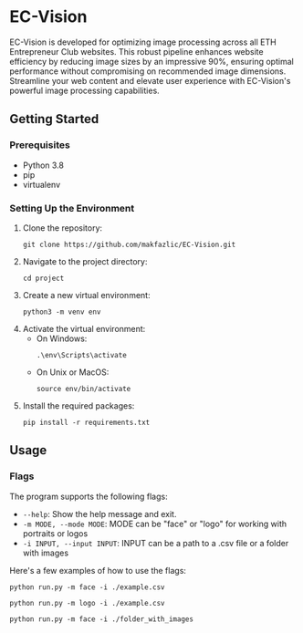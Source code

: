# EC-Vision
EC-Vision is developed for optimizing image processing across all ETH Entrepreneur Club websites. This robust pipeline enhances website efficiency by reducing image sizes by an impressive 90%, ensuring optimal performance without compromising on recommended image dimensions. Streamline your web content and elevate user experience with EC-Vision's powerful image processing capabilities.

## Getting Started

### Prerequisites

- Python 3.8
- pip
- virtualenv

### Setting Up the Environment

1. Clone the repository:
    ```
    git clone https://github.com/makfazlic/EC-Vision.git
    ```
2. Navigate to the project directory:
    ```
    cd project
    ```
3. Create a new virtual environment:
    ```
    python3 -m venv env
    ```
4. Activate the virtual environment:
    - On Windows:
        ```
        .\env\Scripts\activate
        ```
    - On Unix or MacOS:
        ```
        source env/bin/activate
        ```
5. Install the required packages:
    ```
    pip install -r requirements.txt
    ```

## Usage


### Flags

The program supports the following flags:

- `--help`: Show the help message and exit.
- `-m MODE, --mode MODE`: MODE can be "face" or "logo" for working with portraits or logos
- `-i INPUT, --input INPUT`: INPUT can be a path to a .csv file or a folder with images


Here's a few examples of how to use the flags:
```
python run.py -m face -i ./example.csv
```
```
python run.py -m logo -i ./example.csv
```
```
python run.py -m face -i ./folder_with_images
```
